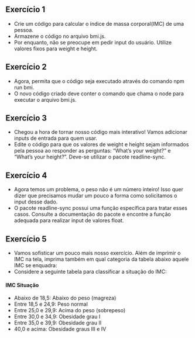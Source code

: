 ## Exercício 1

- Crie um código para calcular o índice de massa corporal(IMC) de uma pessoa.
- Armazene o código no arquivo bmi.js.
- Por enquanto, não se preocupe em pedir input do usuário. Utilize valores fixos para weight e height.

## Exercício 2

- Agora, permita que o código seja executado através do comando npm run bmi.
- O novo código criado deve conter o comando que chama o node para executar o arquivo bmi.js.

## Exercício 3

- Chegou a hora de tornar nosso código mais interativo! Vamos adicionar inputs de entrada para quem usar.
- Edite o código para que os valores de weight e height sejam informados pela pessoa ao responder as perguntas: “What’s your weight?” e “What’s your height?”. Deve-se utilizar o pacote readline-sync.

## Exercício 4

- Agora temos um problema, o peso não é um número inteiro! Isso quer dizer que precisamos mudar um pouco a forma como solicitamos o input desse dado.
- O pacote readline-sync possui uma função específica para tratar esses casos. Consulte a documentação do pacote e encontre a função adequada para realizar input de valores float.

## Exercício 5

- Vamos sofisticar um pouco mais nosso exercício. Além de imprimir o IMC na tela, imprima também em qual categoria da tabela abaixo aquele IMC se enquadra:
- Considere a seguinte tabela para classificar a situação do IMC:

#### IMC	Situação
- Abaixo de 18,5: Abaixo do peso (magreza)
- Entre 18,5 e 24,9: Peso normal
- Entre 25,0 e 29,9: Acima do peso (sobrepeso)
- Entre 30,0 e 34,9: Obesidade grau I
- Entre 35,0 e 39,9: Obesidade grau II
- 40,0 e acima: Obesidade graus III e IV